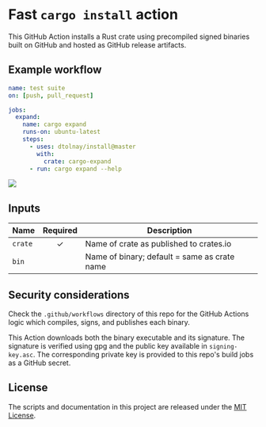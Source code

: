 # Fast `cargo install` action

This GitHub Action installs a Rust crate using precompiled signed binaries built
on GitHub and hosted as GitHub release artifacts.

## Example workflow

```yaml
name: test suite
on: [push, pull_request]

jobs:
  expand:
    name: cargo expand
    runs-on: ubuntu-latest
    steps:
      - uses: dtolnay/install@master
        with:
          crate: cargo-expand
      - run: cargo expand --help
```

<img src="https://user-images.githubusercontent.com/1940490/136493915-2c3c6a6b-620c-46e1-be4b-3c96856ccd12.png">

## Inputs

| Name    | Required | Description                                  |
| ------- | :------: | -------------------------------------------- |
| `crate` | ✓        | Name of crate as published to crates.io      |
| `bin`   |          | Name of binary; default = same as crate name |

## Security considerations

Check the `.github/workflows` directory of this repo for the GitHub Actions
logic which compiles, signs, and publishes each binary.

This Action downloads both the binary executable and its signature. The
signature is verified using gpg and the public key available in
`signing-key.asc`. The corresponding private key is provided to this repo's
build jobs as a GitHub secret.

## License

The scripts and documentation in this project are released under the [MIT
License].

[MIT License]: LICENSE
